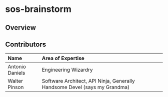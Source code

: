 # sos-brainstorm

## Overview

## Contributors

| Name | Area of Expertise 
| :--- | :---
| Antonio Daniels | Engineering Wizardry
| Walter Pinson | Software Architect, API Ninja, Generally Handsome Devel (says my Grandma)
